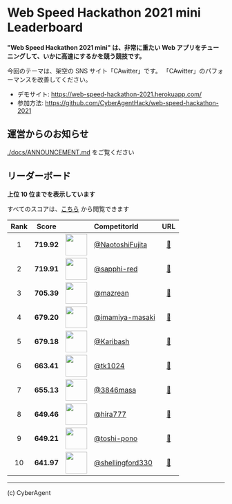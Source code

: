 # Web Speed Hackathon 2021 mini Leaderboard

**"Web Speed Hackathon 2021 mini" は、非常に重たい Web アプリをチューニングして、いかに高速にするかを競う競技です。**

今回のテーマは、架空の SNS サイト「CAwitter」です。
「CAwitter」のパフォーマンスを改善してください。

- デモサイト: https://web-speed-hackathon-2021.herokuapp.com/
- 参加方法: https://github.com/CyberAgentHack/web-speed-hackathon-2021

## 運営からのお知らせ

[./docs/ANNOUNCEMENT.md](./docs/ANNOUNCEMENT.md) をご覧ください

## リーダーボード

**上位 10 位までを表示しています**

すべてのスコアは、[こちら](./score.csv) から閲覧できます

<!-- leaderboard:start -->

|Rank|Score||CompetitorId|URL|
|:--:|:--:|:--:|:--|:--:|
|1|**719.92**|<img alt="" width="50" height="50" src="https://github.com/NaotoshiFujita.png?size=100"/>|[@NaotoshiFujita](https://github.com/NaotoshiFujita)|[:link:](https://web-speed-hackathon-335112.an.r.appspot.com/)|
|2|**719.91**|<img alt="" width="50" height="50" src="https://github.com/sapphi-red.png?size=100"/>|[@sapphi-red](https://github.com/sapphi-red)|[:link:](https://web-speed-hackathon-online-2021-mini2.sapphi.red/)|
|3|**705.39**|<img alt="" width="50" height="50" src="https://github.com/mazrean.png?size=100"/>|[@mazrean](https://github.com/mazrean)|[:link:](https://wsh2021.mazrean.com/)|
|4|**679.20**|<img alt="" width="50" height="50" src="https://github.com/imamiya-masaki.png?size=100"/>|[@imamiya-masaki](https://github.com/imamiya-masaki)|[:link:](https://axiomatic-path-334410.dt.r.appspot.com/)|
|5|**679.18**|<img alt="" width="50" height="50" src="https://github.com/Karibash.png?size=100"/>|[@Karibash](https://github.com/Karibash)|[:link:](https://ca-web-speed-hackathon-2021.karibash.com/)|
|6|**663.41**|<img alt="" width="50" height="50" src="https://github.com/tk1024.png?size=100"/>|[@tk1024](https://github.com/tk1024)|[:link:](https://web-speed-2021.ue.r.appspot.com/)|
|7|**655.13**|<img alt="" width="50" height="50" src="https://github.com/3846masa.png?size=100"/>|[@3846masa](https://github.com/3846masa)|[:link:](https://sandbox-wsh-2021.an.r.appspot.com/)|
|8|**649.46**|<img alt="" width="50" height="50" src="https://github.com/hira777.png?size=100"/>|[@hira777](https://github.com/hira777)|[:link:](https://web-speed-2021-soarflat.herokuapp.com/)|
|9|**649.21**|<img alt="" width="50" height="50" src="https://github.com/toshi-pono.png?size=100"/>|[@toshi-pono](https://github.com/toshi-pono)|[:link:](https://web-speed-hackathon-online-2021.toshi00.dev/)|
|10|**641.97**|<img alt="" width="50" height="50" src="https://github.com/shellingford330.png?size=100"/>|[@shellingford330](https://github.com/shellingford330)|[:link:](https://ca-writter.herokuapp.com/)|

<!-- leaderboard:end -->

---

(c) CyberAgent
